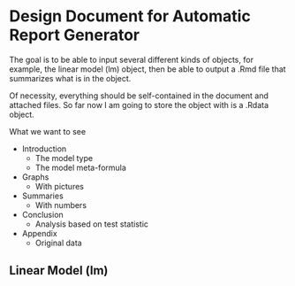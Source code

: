 Design Document for Automatic Report Generator
==============================================

The goal is to be able to input several different kinds of objects, for example, 
the linear model (lm) object, then be able to output a .Rmd file that summarizes 
what is in the object.

Of necessity, everything should be self-contained in the document and attached 
files. So far now I am going to store the object with is a .Rdata object.

What we want to see

+	Introduction
	-	The model type
	-	The model meta-formula
+	Graphs
	-	With pictures
+	Summaries
	-	With numbers
+	Conclusion
	-	Analysis based on test statistic
+	Appendix
	-	Original data

Linear Model (lm)
-----------------

